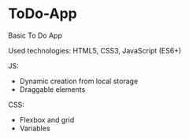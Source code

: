 # ToDo-App
 Basic To Do App

 Used technologies: HTML5, CSS3, JavaScript (ES6+)

 JS: 
 - Dynamic creation from local storage
 - Draggable elements

 CSS:
 - Flexbox and grid
 - Variables
